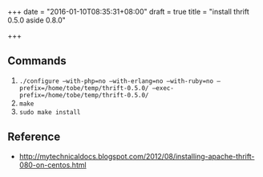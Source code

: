 +++
date = "2016-01-10T08:35:31+08:00"
draft = true
title = "install thrift 0.5.0 aside 0.8.0"

+++



## Commands
1. `./configure –with-php=no –with-erlang=no –with-ruby=no –prefix=/home/tobe/temp/thrift-0.5.0/ –exec-prefix=/home/tobe/temp/thrift-0.5.0/`
2. `make`
3. `sudo make install`

## Reference
* <http://mytechnicaldocs.blogspot.com/2012/08/installing-apache-thrift-080-on-centos.html>